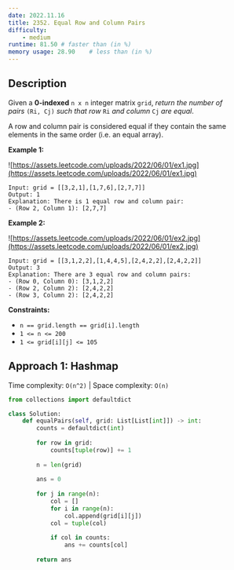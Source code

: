 ```yaml
---
date: 2022.11.16
title: 2352. Equal Row and Column Pairs
difficulty:
    - medium
runtime: 81.50 # faster than (in %)
memory usage: 28.90    # less than (in %)
---
```

## Description
Given a **0-indexed** `n x n` integer matrix `grid`, *return the number of pairs* `(Ri, Cj)` *such that row* `Ri` *and column* `Cj` *are equal*.

A row and column pair is considered equal if they contain the same elements in the same order (i.e. an equal array).

**Example 1:**

![https://assets.leetcode.com/uploads/2022/06/01/ex1.jpg](https://assets.leetcode.com/uploads/2022/06/01/ex1.jpg)

```
Input: grid = [[3,2,1],[1,7,6],[2,7,7]]
Output: 1
Explanation: There is 1 equal row and column pair:
- (Row 2, Column 1): [2,7,7]

```

**Example 2:**

![https://assets.leetcode.com/uploads/2022/06/01/ex2.jpg](https://assets.leetcode.com/uploads/2022/06/01/ex2.jpg)

```
Input: grid = [[3,1,2,2],[1,4,4,5],[2,4,2,2],[2,4,2,2]]
Output: 3
Explanation: There are 3 equal row and column pairs:
- (Row 0, Column 0): [3,1,2,2]
- (Row 2, Column 2): [2,4,2,2]
- (Row 3, Column 2): [2,4,2,2]

```

**Constraints:**

- `n == grid.length == grid[i].length`
- `1 <= n <= 200`
- `1 <= grid[i][j] <= 105`

## Approach 1: Hashmap
Time complexity: `O(n^2)`    |    Space complexity: `O(n)`


``` python
from collections import defaultdict

class Solution:
    def equalPairs(self, grid: List[List[int]]) -> int:
        counts = defaultdict(int)
        
        for row in grid:
            counts[tuple(row)] += 1
        
        n = len(grid)
        
        ans = 0
        
        for j in range(n):
            col = []
            for i in range(n):
                col.append(grid[i][j])
            col = tuple(col)
            
            if col in counts:
                ans += counts[col]
        
        return ans
```